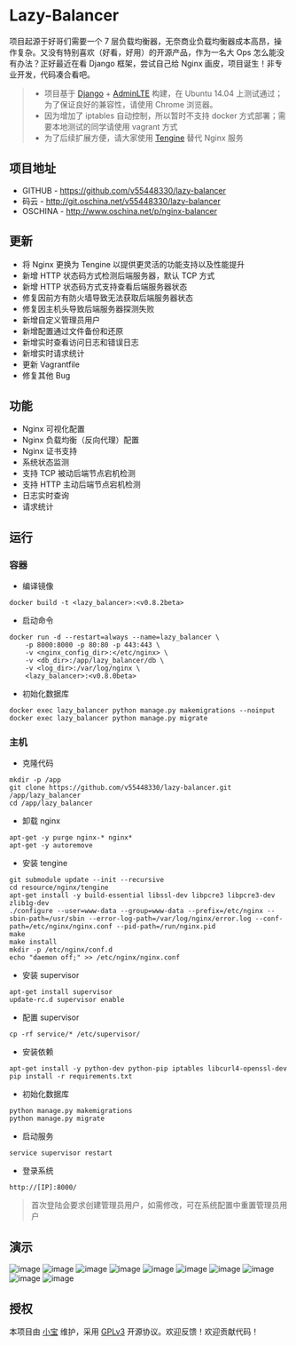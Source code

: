 # Lazy-Balancer


项目起源于好哥们需要一个 7 层负载均衡器，无奈商业负载均衡器成本高昂，操作复杂。又没有特别喜欢（好看，好用）的开源产品，作为一名大 Ops 怎么能没有办法？正好最近在看 Django 框架，尝试自己给 Nginx 画皮，项目诞生！非专业开发，代码凑合看吧。

> * 项目基于 [Django](https://www.djangoproject.com/) + [AdminLTE](https://www.almsaeedstudio.com/) 构建，在 Ubuntu 14.04 上测试通过；为了保证良好的兼容性，请使用 Chrome 浏览器。
> * 因为增加了 iptables 自动控制，所以暂时不支持 docker 方式部署；需要本地测试的同学请使用 vagrant 方式
> * 为了后续扩展方便，请大家使用 [Tengine](http://tengine.taobao.org/) 替代 Nginx 服务

## 项目地址
- GITHUB - https://github.com/v55448330/lazy-balancer
- 码云 - http://git.oschina.net/v55448330/lazy-balancer
- OSCHINA - http://www.oschina.net/p/nginx-balancer

## 更新
* 将 Nginx 更换为 Tengine 以提供更灵活的功能支持以及性能提升
* 新增 HTTP 状态码方式检测后端服务器，默认 TCP 方式
* 新增 HTTP 状态码方式支持查看后端服务器状态
* 修复因前方有防火墙导致无法获取后端服务器状态
* 修复因主机头导致后端服务器探测失败
* 新增自定义管理员用户
* 新增配置通过文件备份和还原
* 新增实时查看访问日志和错误日志
* 新增实时请求统计
* 更新 Vagrantfile
* 修复其他 Bug

## 功能
* Nginx 可视化配置
* Nginx 负载均衡（反向代理）配置
* Nginx 证书支持
* 系统状态监测
* 支持 TCP 被动后端节点宕机检测
* 支持 HTTP 主动后端节点宕机检测
* 日志实时查询
* 请求统计

## 运行
### 容器
* 编译镜像
```
docker build -t <lazy_balancer>:<v0.8.2beta>
```
* 启动命令
```
docker run -d --restart=always --name=lazy_balancer \
    -p 8000:8000 -p 80:80 -p 443:443 \
    -v <nginx_config_dir>:</etc/nginx> \
    -v <db_dir>:/app/lazy_balancer/db \
    -v <log_dir>:/var/log/nginx \
    <lazy_balancer>:<v0.8.0beta>
```
* 初始化数据库
```
docker exec lazy_balancer python manage.py makemigrations --noinput
docker exec lazy_balancer python manage.py migrate
```
### 主机
* 克隆代码
```
mkdir -p /app  
git clone https://github.com/v55448330/lazy-balancer.git /app/lazy_balancer  
cd /app/lazy_balancer
```
* 卸载 nginx
```
apt-get -y purge nginx-* nginx*
apt-get -y autoremove
```
* 安装 tengine
```
git submodule update --init --recursive
cd resource/nginx/tengine
apt-get install -y build-essential libssl-dev libpcre3 libpcre3-dev zlib1g-dev
./configure --user=www-data --group=www-data --prefix=/etc/nginx --sbin-path=/usr/sbin --error-log-path=/var/log/nginx/error.log --conf-path=/etc/nginx/nginx.conf --pid-path=/run/nginx.pid
make
make install
mkdir -p /etc/nginx/conf.d
echo "daemon off;" >> /etc/nginx/nginx.conf  
```
* 安装 supervisor
```
apt-get install supervisor  
update-rc.d supervisor enable  
```
* 配置 supervisor
```
cp -rf service/* /etc/supervisor/
```
* 安装依赖
```
apt-get install -y python-dev python-pip iptables libcurl4-openssl-dev
pip install -r requirements.txt  
```
* 初始化数据库
```
python manage.py makemigrations  
python manage.py migrate  
```
* 启动服务
```
service supervisor restart  
```
* 登录系统
```
http://[IP]:8000/  
```
> 首次登陆会要求创建管理员用户，如需修改，可在系统配置中重置管理员用户

## 演示
![image](readme_img/1.png)
![image](readme_img/2.png)
![image](readme_img/3.png)
![image](readme_img/4.png)
![image](readme_img/5.png)
![image](readme_img/6.png)
![image](readme_img/7.png)
![image](readme_img/8.png)
![image](readme_img/9.png)
![image](readme_img/10.png)

## 授权
本项目由 [小宝](http://www.ichegg.org) 维护，采用 [GPLv3](http://www.gnu.org/licenses/gpl-3.0.html) 开源协议。欢迎反馈！欢迎贡献代码！

